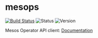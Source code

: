 # mesops

[![Build Status](https://travis-ci.org/miroswan/mesops.svg?branch=master)](https://travis-ci.org/miroswan/mesops)
![Status](https://img.shields.io/badge/status-beta-blue.svg)
![Version](https://img.shields.io/badge/version-v0.3.4-yellow.svg)

Mesos Operator API client: [Documentation](https://godoc.org/github.com/miroswan/mesops)
